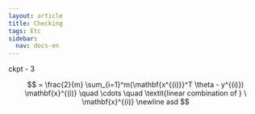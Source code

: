 ```yaml
---
layout: article
title: Checking
tags: Etc
sidebar:
  nav: docs-en
---
```


ckpt - 3

$$
= \frac{2}{m} \sum_{i=1}^m(\mathbf{x^{(i)}}^T \theta - y^{(i)}) \mathbf{x}^{(i)} \quad \cdots \quad \textit{linear combination of } \ \mathbf{x}^{(i)} \newline
asd
$$
